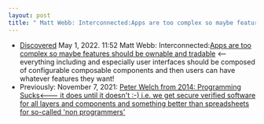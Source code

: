 ```yaml
---
layout: post
title: " Matt Webb: Interconnected:Apps are too complex so maybe features should be ownable and tradable <-- give the people want they want: apps made out of secure composable configurable components" 
---
```


* [Discovered](http://rolandtanglao.com/2020/07/29/p1-blogthis-checkvist-list-links-to-blog/) May 1, 2022. 11:52 Matt Webb: Interconnected:[Apps are too complex so maybe features should be ownable and tradable](https://interconnected.org/home/2022/04/29/adaptive_ui)  <-- everything including and especially user interfaces should be composed of configurable composable components and then users can have whatever features they want!
* Previously: November 7, 2021: [Peter  Welch from 2014: Programming Sucks<--- it does until it doesn't :-)  i.e. we get secure verified software for all layers and components and  something better than spreadsheets for so-called 'non programmers'](http://rolandtanglao.com/2021/11/07/p1-programming-sucks-peter-welch-from-2014/)        